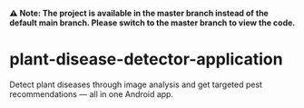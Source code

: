 **⚠️ Note: The project is available in the master branch instead of the default main branch. Please switch to the master branch to view the code.**

# plant-disease-detector-application
Detect plant diseases through image analysis and get targeted pest recommendations — all in one Android app.
